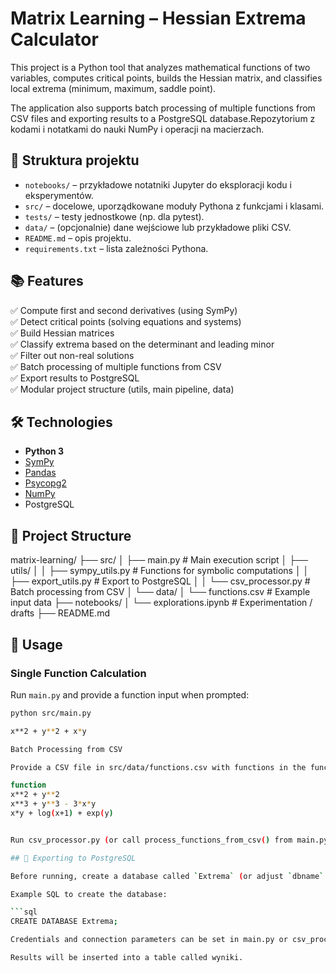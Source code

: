 # Matrix Learning – Hessian Extrema Calculator

This project is a Python tool that analyzes mathematical functions of two variables, computes critical points, builds the Hessian matrix, and classifies local extrema (minimum, maximum, saddle point).

The application also supports batch processing of multiple functions from CSV files and exporting results to a PostgreSQL database.Repozytorium z kodami i notatkami do nauki NumPy i operacji na macierzach.

## 📂 Struktura projektu

- `notebooks/` – przykładowe notatniki Jupyter do eksploracji kodu i eksperymentów.
- `src/` – docelowe, uporządkowane moduły Pythona z funkcjami i klasami.
- `tests/` – testy jednostkowe (np. dla pytest).
- `data/` – (opcjonalnie) dane wejściowe lub przykładowe pliki CSV.
- `README.md` – opis projektu.
- `requirements.txt` – lista zależności Pythona.

## 📚 Features

✅ Compute first and second derivatives (using SymPy)  
✅ Detect critical points (solving equations and systems)  
✅ Build Hessian matrices  
✅ Classify extrema based on the determinant and leading minor  
✅ Filter out non-real solutions  
✅ Batch processing of multiple functions from CSV  
✅ Export results to PostgreSQL  
✅ Modular project structure (utils, main pipeline, data)

## 🛠️ Technologies

- **Python 3**
- [SymPy](https://www.sympy.org)
- [Pandas](https://pandas.pydata.org/)
- [Psycopg2](https://www.psycopg.org/)
- [NumPy](https://numpy.org/)
- PostgreSQL

## 🚀 Project Structure

matrix-learning/
├── src/
│ ├── main.py # Main execution script
│ ├── utils/
│ │ ├── sympy_utils.py # Functions for symbolic computations
│ │ ├── export_utils.py # Export to PostgreSQL
│ │ └── csv_processor.py # Batch processing from CSV
│ └── data/
│ └── functions.csv # Example input data
├── notebooks/
│ └── explorations.ipynb # Experimentation / drafts
├── README.md

## 📝 Usage

### Single Function Calculation

Run `main.py` and provide a function input when prompted:

```bash
python src/main.py

x**2 + y**2 + x*y

Batch Processing from CSV

Provide a CSV file in src/data/functions.csv with functions in the function column:

function
x**2 + y**2
x**3 + y**3 - 3*x*y
x*y + log(x+1) + exp(y)


Run csv_processor.py (or call process_functions_from_csv() from main.py) to process all functions and export results to PostgreSQL.

## 💾 Exporting to PostgreSQL

Before running, create a database called `Extrema` (or adjust `dbname` in the script).

Example SQL to create the database:

```sql
CREATE DATABASE Extrema;

Credentials and connection parameters can be set in main.py or csv_processor.py.

Results will be inserted into a table called wyniki.


